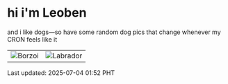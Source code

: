 # hi i'm Leoben

and i like dogs—so have some random dog pics that change whenever my CRON feels like it

|  |  |
|--------|----------|
| ![Borzoi](https://random-dog-vercel.vercel.app/api/random-borzoi?v=1751565170) | ![Labrador](https://random-dog-vercel.vercel.app/api/random-labrador?v=1751565170) |

Last updated: 2025-07-04 01:52 PHT
